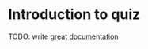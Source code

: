# Introduction to quiz

TODO: write [great documentation](http://jacobian.org/writing/what-to-write/)
